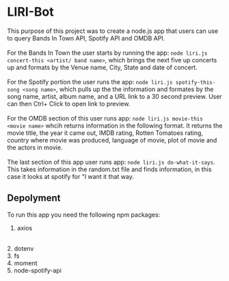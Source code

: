 # LIRI-Bot
This purpose of this project was to create a node.js app that users can use to query Bands In Town API, Spotify API and OMDB API.
<br>
<br>
For the Bands In Town the user starts by running the app: `node liri.js concert-this <artist/ band name>`, which brings the next five up concerts up and formats by the Venue name, City, State and date of concert.
<br>
<br>
For the Spotify portion the user runs the app: `node liri.js spotify-this-song <song name>`, which pulls up the the information and formates by the song name, artist, album name, and a URL link to a 30 second preview. User can then Ctrl+ Click to open link to preview. 
<br>
<br>
For the OMDB section of this user runs app: `node liri.js movie-this <movie name>` whcih returns information in the following format. It returns the movie title, the year it came out, IMDB rating, Rotten Tomatoes rating, country where movie was produced, language of movie, plot of movie and the actors in movie. 
<br>
<br>
The last section of this app user runs app: `node liri.js do-what-it-says`. This takes information in the random.txt file and finds information, in this case it looks at spotify for "I want it that way.
 
 ## Depolyment
 To run this app you need the following npm packages:
 <br>
 1. axios
 <br>
 2. dotenv
 <br>
 3. fs
 <br>
 4. moment
 <br>
 5. node-spotify-api
 
